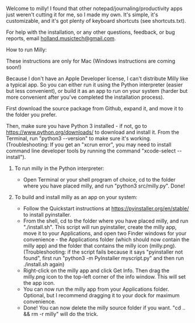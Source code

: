 Welcome to milly! I found that other notepad/journaling/productivity apps just weren't cutting it for me, so I made my own. It's simple, it's customizable, and it's got plenty of keyboard shortcuts (see shortcuts.txt).

For help with the installation, or any other questions, feedback, or bug reports, email holland.musictech@gmail.com.



How to run Milly:

These instructions are only for Mac (Windows instructions are coming soon!)

Because I don't have an Apple Developer license, I can't distribute Milly like a typical app. So you can either run it using the Python interpreter (easier but less convenient), or build it as an app to run on your system (harder but more convenient after you've completed the installation process).

First download the source package from Github, expand it, and move it to the folder you prefer. 

Then, make sure you have Python 3 installed - if not, go to https://www.python.org/downloads/ to download and install it. From the Terminal, run "python3 --version" to make sure it's working. 
    (Troubleshooting: If you get an "xcrun error", you may need to install command line developer tools by running the command "xcode-select --install").

1. To run milly in the Python interpreter:
    - Open Terminal or your shell program of choice, cd to the folder where you have placed milly, and run "python3 src/milly.py". Done!

2. To build and install milly as an app on your system:
    - Follow the Quickstart instructions at https://pyinstaller.org/en/stable/ to install pyinstaller.
    - From the shell, cd to the folder where you have placed milly, and run "./install.sh". This script will run pyinstaller, create the milly app, move it to your Applications, and open two Finder windows for your convenience - the Applications folder (which should now contain the milly app) and the folder that contains the milly icon (milly.png).
        (Troubleshooting: if the script fails because it says "pyinstaller not found", first run "python3 -m PyInstaller myscript.py" and then run ./install.sh again)
    - Right-click on the milly app and click Get Info. Then drag the milly.png icon to the top-left corner of the info window. This will set the app icon.
    - You can now run the milly app from your Applications folder. Optional, but I recommend dragging it to your dock for maximum convenience.
    - Done! You can now delete the milly source folder if you want. "cd .. && rm -r milly" will do the trick.